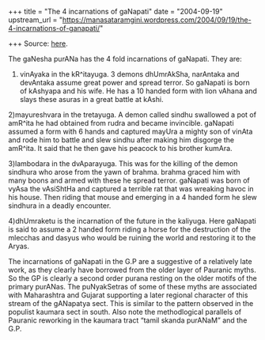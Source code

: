 +++
title = "The 4 incarnations of gaNapati"
date = "2004-09-19"
upstream_url = "https://manasataramgini.wordpress.com/2004/09/19/the-4-incarnations-of-ganapati/"

+++
Source: [here](https://manasataramgini.wordpress.com/2004/09/19/the-4-incarnations-of-ganapati/).

The gaNesha purANa has the 4 fold incarnations of gaNapati. They are:  
  
1) vinAyaka in the kR^itayuga. 3 demons dhUmrAkSha, narAntaka and
devAntaka assume great power and spread terror. So gaNapati is born of
kAshyapa and his wife. He has a 10 handed form with lion vAhana and
slays these asuras in a great battle at kAshi.  
  
2)mayureshvara in the tretayuga. A demon called sindhu swallowed a pot
of amR^ita he had obtained from rudra and became invincible. gaNapati
assumed a form with 6 hands and captured mayUra a mighty son of vinAta
and rode him to battle and slew sindhu after making him disgorge the
amR^ita. It said that he then gave his peacock to his brother kumAra.  
  
3)lambodara in the dvAparayuga. This was for the killing of the demon
sindhura who arose from the yawn of brahma. brahma graced him with many
boons and armed with these he spread terror. gaNapati was born of vyAsa
the vAsiShtHa and captured a terrible rat that was wreaking havoc in his
house. Then riding that mouse and emerging in a 4 handed form he slew
sindhura in a deadly encounter.  
  
4)dhUmraketu is the incarnation of the future in the kaliyuga. Here
gaNapati is said to assume a 2 handed form riding a horse for the
destruction of the mlecchas and dasyus who would be ruining the world
and restoring it to the Aryas.

The incarnations of gaNapati in the G.P are a suggestive of a relatively
late work, as they clearly have borrowed from the older layer of
Pauranic myths. So the GP is clearly a second order purana resting on
the older motifs of the primary purANas. The puNyakSetras of some of
these myths are associated with Maharashtra and Gujarat supporting a
later regional character of this stream of the gANapatya sect. This is
similar to the pattern observed in the populist kaumara sect in south.
Also note the methodlogical parallels of Pauranic reworking in the
kaumara tract “tamil skanda purANaM” and the G.P.  

